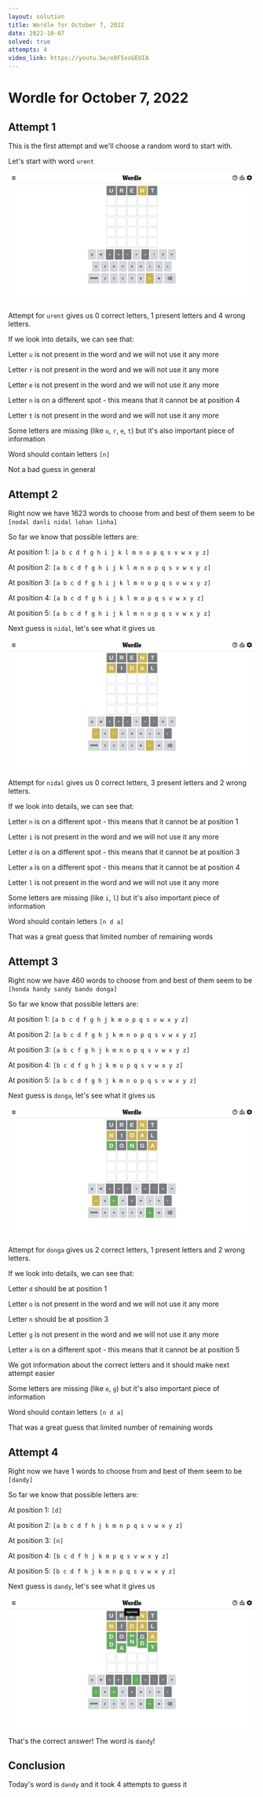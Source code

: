 ```yaml
---
layout: solution
title: Wordle for October 7, 2022
date: 2022-10-07
solved: true
attempts: 4
video_link: https://youtu.be/e8F5soGEUIA
---
```


# Wordle for October 7, 2022

## Attempt 1

This is the first attempt and we'll choose a random word to start with.

Let's start with word `urent`

![Attempt 1](2022-10-07/attempt-1.png)

Attempt for `urent` gives us 0 correct letters, 1 present letters and 4 wrong letters.

If we look into details, we can see that:

Letter `u` is not present in the word and we will not use it any more

Letter `r` is not present in the word and we will not use it any more

Letter `e` is not present in the word and we will not use it any more

Letter `n` is on a different spot - this means that it cannot be at position 4

Letter `t` is not present in the word and we will not use it any more

Some letters are missing (like `u`, `r`, `e`, `t`) but it's also important piece of information

Word should contain letters `[n]`

Not a bad guess in general



## Attempt 2

Right now we have 1623 words to choose from and best of them seem to be `[nodal danli nidal lohan linha]`

So far we know that possible letters are:

At position 1: `[a b c d f g h i j k l m n o p q s v w x y z]`

At position 2: `[a b c d f g h i j k l m n o p q s v w x y z]`

At position 3: `[a b c d f g h i j k l m n o p q s v w x y z]`

At position 4: `[a b c d f g h i j k l m o p q s v w x y z]`

At position 5: `[a b c d f g h i j k l m n o p q s v w x y z]`

Next guess is `nidal`, let's see what it gives us

![Attempt 2](2022-10-07/attempt-2.png)

Attempt for `nidal` gives us 0 correct letters, 3 present letters and 2 wrong letters.

If we look into details, we can see that:

Letter `n` is on a different spot - this means that it cannot be at position 1

Letter `i` is not present in the word and we will not use it any more

Letter `d` is on a different spot - this means that it cannot be at position 3

Letter `a` is on a different spot - this means that it cannot be at position 4

Letter `l` is not present in the word and we will not use it any more

Some letters are missing (like `i`, `l`) but it's also important piece of information

Word should contain letters `[n d a]`

That was a great guess that limited number of remaining words



## Attempt 3

Right now we have 460 words to choose from and best of them seem to be `[honda handy sandy bando donga]`

So far we know that possible letters are:

At position 1: `[a b c d f g h j k m o p q s v w x y z]`

At position 2: `[a b c d f g h j k m n o p q s v w x y z]`

At position 3: `[a b c f g h j k m n o p q s v w x y z]`

At position 4: `[b c d f g h j k m o p q s v w x y z]`

At position 5: `[a b c d f g h j k m n o p q s v w x y z]`

Next guess is `donga`, let's see what it gives us

![Attempt 3](2022-10-07/attempt-3.png)

Attempt for `donga` gives us 2 correct letters, 1 present letters and 2 wrong letters.

If we look into details, we can see that:

Letter `d` should be at position 1

Letter `o` is not present in the word and we will not use it any more

Letter `n` should be at position 3

Letter `g` is not present in the word and we will not use it any more

Letter `a` is on a different spot - this means that it cannot be at position 5

We got information about the correct letters and it should make next attempt easier

Some letters are missing (like `o`, `g`) but it's also important piece of information

Word should contain letters `[n d a]`

That was a great guess that limited number of remaining words



## Attempt 4

Right now we have 1 words to choose from and best of them seem to be `[dandy]`

So far we know that possible letters are:

At position 1: `[d]`

At position 2: `[a b c d f h j k m n p q s v w x y z]`

At position 3: `[n]`

At position 4: `[b c d f h j k m p q s v w x y z]`

At position 5: `[b c d f h j k m n p q s v w x y z]`

Next guess is `dandy`, let's see what it gives us

![Attempt 4](2022-10-07/attempt-4.png)

That's the correct answer! The word is `dandy`!

## Conclusion

Today's word is `dandy` and it took 4 attempts to guess it

